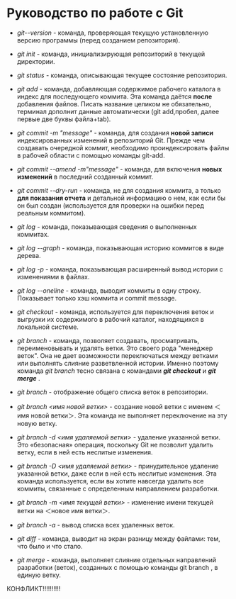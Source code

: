 # Руководство по работе с Git
* *git--version* - команда, проверяющая текущую установленную версию программы (перед созданием репозитория). 

* *git init* - команда, инициализирующая репозиторий в текущей директории.

* *git status* - команда, описывающая текущее состояние репозитория.

* *git add* - команда, добавляющая содержимое рабочего каталога в индекс для последующего коммита. Эта команда даётся __после__ добавления файлов. Писать название целиком не обязательно, терминал дополнит данные автоматически (git add,пробел, далее первые две буквы файла+tab).

* *git commit -m "message"* - команда, для создания __новой записи__ индексированных изменений в репозиторий Git. Прежде чем создавать очередной коммит, необходимо проиндексировать файлы в рабочей области с помощью команды git-add. 

* *git commit --amend -m"message"* - команда, для  включения __новых изменений__ в последний созданный коммит.

* *git commit --dry-run* - команда, не для создания коммита, а только __для показания отчета__ и детальной информацию о нем, как если бы он был создан (используется для проверки на ошибки перед реальным коммитом).

* *git log* - команда, показывающая сведения о выполненных коммитах.

* *git log --graph* - команда, показывающая историю коммитов в виде дерева.

* *git log -p* - команда, показывающая расширенный вывод истории с изменениями в файлах. 

* *git log --oneline* - команда, выводит коммиты в одну строку. Показывает только хэш коммита и commit message.

* *git checkout* - команда, используется для переключения веток и выгрузки их содержимого в рабочий каталог, находящихся в локальной системе.

* *git branch* - команда, позволяет создавать, просматривать, переименовывать и удалять ветки. Это своего рода "менеджер веток". Она не дает возможности переключаться между ветками или выполнять слияние разветвленной истории. Именно поэтому команда *git branch* тесно связана с командами __*git checkout*__ и __*git merge*__ .

* *git branch* - отображение общего списка веток в репозитории.

* *git branch <имя новой ветки>* - cоздание новой ветки с именем ＜имя новой ветки＞. Эта команда не выполняет переключение на эту новую ветку.

* *git branch -d <имя удаляемой ветки>* - удаление указанной ветки. Это «безопасная» операция, поскольку Git не позволит удалить ветку, если в ней есть неслитые изменения.

* *git branch -D <имя удаляемой ветки>* - принудительное удаление указанной ветки, даже если в ней есть неслитые изменения. Эта команда используется, если вы хотите навсегда удалить все коммиты, связанные с определенным направлением разработки.

* *git branch -m <имя текущей ветки>* - изменение имени текущей ветки на ＜новое имя ветки＞.

* *git branch -a* - вывод списка всех удаленных веток.

* *git diff* - команда, выводит на экран разницу между файлами: тем, что было и что стало.
* *git merge* - команда, выполняет слияние отдельных направлений разработки (веток), созданных с помощью команды git branch , в единую ветку.

КОНФЛИКТ!!!!!!!!!!


